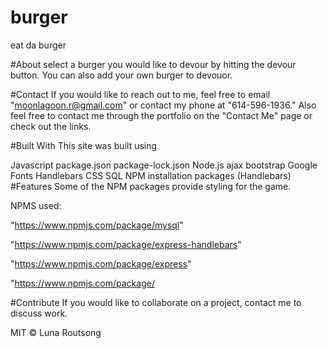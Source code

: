 # burger
eat da burger

#About 
select a burger you would like to devour by hitting the devour button. You can also add your own burger to devouor.

#Contact 
If you would like to reach out to me, feel free to email "moonlagoon.r@gmail.com" or contact my phone at "614-596-1936." Also feel free to contact me through the portfolio on the "Contact Me" page or check out the links.

#Built With 
This site was built using

Javascript
package.json
package-lock.json
Node.js
ajax
bootstrap
Google Fonts
Handlebars
CSS
SQL
NPM installation packages (Handlebars)
#Features Some of the NPM packages provide styling for the game.

NPMS used:

"https://www.npmjs.com/package/mysql"

"https://www.npmjs.com/package/express-handlebars"

"https://www.npmjs.com/package/express"

"https://www.npmjs.com/package/

#Contribute If you would like to collaborate on a project, contact me to discuss work.

MIT © Luna Routsong